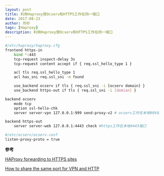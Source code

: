 ```yaml
---
layout: post
title: 利用Haproxy使Ocserv和HTTPS工作在同一端口
date: 2017-08-23
author: 月杪
tags: [Haproxy]
description: 利用Haproxy使Ocserv和HTTPS工作在同一端口
---
```


```bash
#/etc/haproxy/haproxy.cfg
frontend https-in
    bind *:443
    tcp-request inspect-delay 3s
    tcp-request content accept if { req.ssl_hello_type 1 }

    acl tls req.ssl_hello_type 1
    acl has_sni req.ssl_sni -m found

    use_backend ocserv if tls { req.ssl_sni -i [ocserv domain] }
    use_backend https-out if tls { req.ssl_sni -i [domian] }

backend ocserv
    mode tcp
    option ssl-hello-chk
    server server-vpn 127.0.0.1:999 send-proxy-v2 # ocserv工作在本地999端口

backend https-out
    server server-web 127.0.0.1:4443 check #https工作在本地4443端口

```

```bash
#/etc/ocserv/ocserv.conf
listen-proxy-proto = true
```

**参考**

[HAProxy forwarding to HTTPS sites](https://community.letsencrypt.org/t/haproxy-forwarding-to-https-sites/19695/2)

[How to share the same port for VPN and HTTP](http://ocserv.gitlab.io/www/recipes-ocserv-multihost.html)
